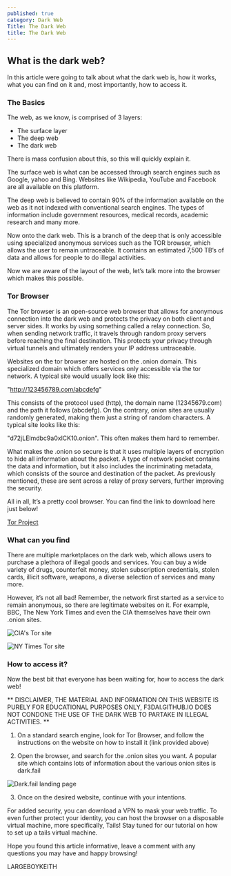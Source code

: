 ```yaml
---
published: true
category: Dark Web
Title: The Dark Web
title: The Dark Web
---
```

## What is the dark web?

In this article were going to talk about what the dark web is, how it works, what you can find on it and, most importantly, how to access it.
 
### The Basics

The web, as we know, is comprised of 3 layers: 

- The surface layer
- The deep web
- The dark web

There is mass confusion about this, so this will quickly explain it.
 
The surface web is what can be accessed through search engines such as Google, yahoo and Bing. Websites like Wikipedia, YouTube and Facebook are all available on this platform.
 
The deep web is believed to contain 90% of the information available on the web as it not indexed with conventional search engines. The types of information include government resources, medical records, academic research and many more.
 
Now onto the dark web. This is a branch of the deep that is only accessible using specialized anonymous services such as the TOR browser, which allows the user to remain untraceable. It contains an estimated 7,500 TB’s of data and allows for people to do illegal activities.
 
Now we are aware of the layout of the web, let’s talk more into the browser which makes this possible.
 
### Tor Browser

The Tor browser is an open-source web browser that allows for anonymous connection into the dark web and protects the privacy on both client and server sides. It works by using something called a relay connection. So, when sending network traffic, it travels through random proxy servers before reaching the final destination. This protects your privacy through virtual tunnels and ultimately renders your IP address untraceable.
 
Websites on the tor browser are hosted on the .onion domain. This specialized domain which offers services only accessible via the tor network. A typical site would usually look like this:

"http://123456789.com/abcdefg"

This consists of the protocol used (http), the domain name (12345679.com) and the path it follows (abcdefg). On the contrary, onion sites are usually randomly generated, making them just a string of random characters. A typical site looks like this:

"d72jLElmdbc9a0xlCK10.onion". This often makes them hard to remember.

What makes the .onion so secure is that it uses multiple layers of encryption to hide all information about the packet. A type of network packet contains the data and information, but it also includes the incriminating metadata, which consists of the source and destination of the packet. As previously mentioned, these are sent across a relay of proxy servers, further improving the security.
 
All in all, It’s a pretty cool browser. You can find the link to download here just below!

[Tor Project](https://www.torproject.org/download/)
 
### What can you find

There are multiple marketplaces on the dark web, which allows users to purchase a plethora of illegal goods and services. You can buy a wide variety of drugs, counterfeit money, stolen subscription credentials, stolen cards, illicit software, weapons, a diverse selection of services and many more.
 
However, it’s not all bad! Remember, the network first started as a service to remain anonymous, so there are legitimate websites on it. For example, BBC, The New York Times and even the CIA themselves have their own .onion sites.

![CIA's Tor site](https://imgur.com/gH1b0Iy)

![NY Times Tor site](https://imgur.com/6keAih0)

### How to access it?

Now the best bit that everyone has been waiting for, how to access the dark web!

** DISCLAIMER, THE MATERIAL AND INFORMATION ON THIS WEBSITE IS PURELY FOR EDUCATIONAL PURPOSES ONLY, F3DAI.GITHUB.IO DOES NOT CONDONE THE USE OF THE DARK WEB TO PARTAKE IN ILLEGAL ACTIVITIES. **
 
1)  On a standard search engine, look for Tor Browser, and follow the instructions on the website on how to install it (link provided above)
 
2)  Open the browser, and search for the .onion sites you want. A popular site which contains lots of information about the various onion sites is dark.fail
 
![Dark.fail landing page](https://imgur.com/HeUg4dn)
 
3)  Once on the desired website, continue with your intentions.
 
For added security, you can download a VPN to mask your web traffic. To even further protect your identity, you can host the browser on a disposable virtual machine, more specifically, Tails! Stay tuned for our tutorial on how to set up a tails virtual machine.
 
Hope you found this article informative, leave a comment with any questions you may have and happy browsing!
 
LARGEBOYKEITH
